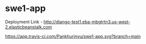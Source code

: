 # swe1-app

Deployment Link -  http://django-test1.eba-mbgtrtn3.us-west-2.elasticbeanstalk.com


https://app.travis-ci.com/Pankhurinyu/swe1-app.svg?branch=main
